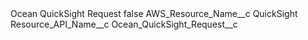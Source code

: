 <?xml version="1.0" encoding="UTF-8"?>
<CustomMetadata xmlns="http://soap.sforce.com/2006/04/metadata" xmlns:xsi="http://www.w3.org/2001/XMLSchema-instance" xmlns:xsd="http://www.w3.org/2001/XMLSchema">
    <label>Ocean QuickSight Request</label>
    <protected>false</protected>
    <values>
        <field>AWS_Resource_Name__c</field>
        <value xsi:type="xsd:string">QuickSight</value>
    </values>
    <values>
        <field>Resource_API_Name__c</field>
        <value xsi:type="xsd:string">Ocean_QuickSight_Request__c</value>
    </values>
</CustomMetadata>
